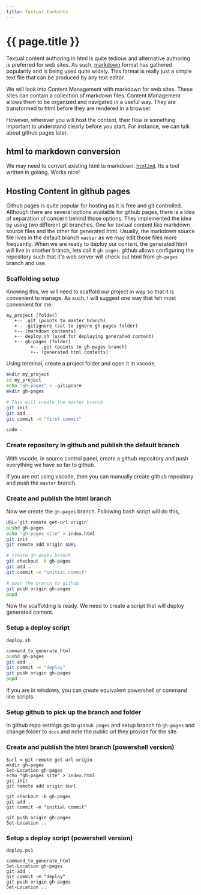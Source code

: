 ```yaml
---
title: Textual Contents
---
```


# {{ page.title }}

Textual content authoring in html is quite tedious and alternative authoring is 
preferred for web sites.
As such, [markdown](https://www.markdownguide.org/getting-started/) format has 
gathered popularity and is being used quite widely. This format is really just a simple
text file that can be produced by any text editor.

We will look into Content Management with markdown for web sites. These sites can contain
a collection of markdown files. Content Management allows them to be organized and navigated
in a useful way. They are transformed to html before they are rendered in a browser.

However, wherever you will host the content, their flow is something important to
understand clearly before you start. For instance, we can talk about github pages later.


## html to markdown conversion
We may need to convert existing html to markdown. [`html2md`](github.com/suntong/html2md).
Its a tool written in golang. Works nice!
## Hosting Content in github pages
Github pages is quite popular for hosting as it is free and git
controlled. Although there are several options available for github pages,
there is a idea of separation of concern behind those options.
They implemented the idea by using two different git branches. 
One for textual content like markdown source files and the
other for generated html. Usually, the markdown source file lives in the default branch
`master` as we may edit those files more frequently. When we are ready to deploy our
content, the generated html will live in another branch, lets call it `gh-pages`.
github allows configuring the repository such that it's web server will check out html
from `gh-pages` branch and use.

### Scaffolding setup
Knowing this, we will need to scaffold our project in way so that it is convenient
to manage. As such, I will suggest one way that felt most convenient for me.

```text
my_project (folder)
   +-- .git (points to master branch)
   +-- .gitignore (set to ignore gh-pages folder)
   +-- (markdown contents)
   +-- deploy.sh (used for deploying generated content)
   +-- gh-pages (folder)
         +-- .git (points to gh-pages branch)
         +-- (generated html contents)
```

Using terminal, create a project folder and open it in vscode,

```bash
mkdir my_project
cd my_project
echo "gh-pages" > .gitignore
mkdir gh-pages

# This will create the master branch
git init
git add .
git commit -m "first commit" 

code .
```
### Create repository in github and publish the default branch
With vscode, in source control panel, create a github repository and 
push everything we have so far to github. 

If you are not using vscode, then you can manually create github repository
and push the `master` branch.

### Create and publish the html branch
Now we create the `gh-pages` branch.
Following bash script will do this,
```bash
URL=`git remote get-url origin`
pushd gh-pages
echo "gh-pages site" > index.html
git init
git remote add origin $URL

# create gh-pages branch
git checkout -b gh-pages
git add .
git commit -m "initial commit"

# push the branch to github
git push origin gh-pages
popd
```

Now the scaffolding is ready. We need to create a script that will deploy
generated content.

### Setup a deploy script
`deploy.sh`
```bash
command_to_generate_html
pushd gh-pages
git add .
git commit -m "deploy"
git push origin gh-pages
popd
```

If you are in windows, you can create equivalent powershell or command line scripts.

### Setup github to pick up the branch and folder
In github repo settings go to `github pages` and
setup branch to `gh-pages` and change folder to `docs` and note the public url 
they provide for the site.


### Create and publish the html branch (powershell version)
```
$url = git remote get-url origin
mkdir gh-pages
Set-Location gh-pages
echo "gh-pages site" > index.html
git init
git remote add origin $url

git checkout -b gh-pages
git add .
git commit -m "initial commit"

git push origin gh-pages
Set-Location ..
```

### Setup a deploy script (powershell version)
`deploy.ps1`
```
command_to_generate_html
Set-Location gh-pages
git add .
git commit -m "deploy"
git push origin gh-pages
Set-Location ..
```

